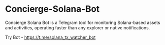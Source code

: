 # Concierge-Solana-Bot
Concierge Solana Bot is a Telegram tool for monitoring Solana-based assets and activities, operating faster than any explorer or native notifications.  

Try Bot - https://t.me/solana_tx_watcher_bot
